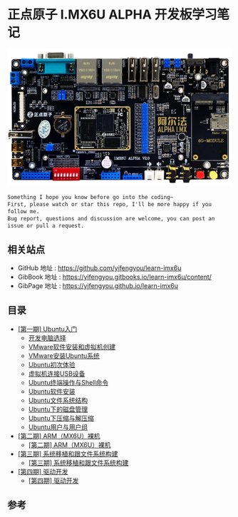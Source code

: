 # 正点原子 I.MX6U ALPHA  开发板学习笔记

![20200408_225002_52](image/20200408_225002_52.png)

```
Something I hope you know before go into the coding~
First, please watch or star this repo, I'll be more happy if you follow me.
Bug report, questions and discussion are welcome, you can post an issue or pull a request.
```

## 相关站点

* GitHub 地址 : <https://github.com/yifengyou/learn-imx6u>
* GibBook 地址 : <https://yifengyou.gitbooks.io/learn-imx6u/content/>
* GibPage 地址 : <https://yifengyou.github.io/learn-imx6u>

## 目录

* [[第一期] Ubuntu入门](docs/ph1.md)
    * [开发电脑选择](docs/ph1/开发电脑选择.md)
    * [VMware软件安装和虚拟机创建](docs/ph1/VMware软件安装和虚拟机创建.md)
    * [VMware安装Ubuntu系统](docs/ph1/VMware安装Ubuntu系统.md)
    * [Ubuntu初次体验](docs/ph1/Ubuntu初次体验.md)
    * [虚拟机连接USB设备](docs/ph1/虚拟机连接USB设备.md)
    * [Ubuntu终端操作与Shell命令](docs/ph1/Ubuntu终端操作与Shell命令.md)
    * [Ubuntu软件安装](docs/ph1/Ubuntu软件安装.md)
    * [Ubuntu文件系统结构](docs/ph1/Ubuntu文件系统结构.md)
    * [Ubuntu下的磁盘管理](docs/ph1/Ubuntu下的磁盘管理.md)
    * [Ubuntu下压缩与解压缩](docs/ph1/Ubuntu下压缩与解压缩.md)
    * [Ubuntu用户与用户组](docs/ph1/Ubuntu用户与用户组.md)
* [[第二期] ARM（MX6U）裸机](docs/ph2.md)
    * [[第二期] ARM（MX6U）裸机](docs/ph2.md)
* [[第三期] 系统移植和跟文件系统构建](docs/ph3.md)
    * [[第三期] 系统移植和跟文件系统构建](docs/ph3.md)
* [[第四期] 驱动开发](docs/ph4.md)
    * [[第四期] 驱动开发](docs/ph4.md)











## 参考
